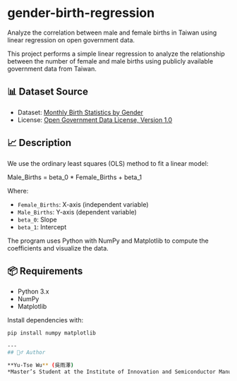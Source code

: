 # gender-birth-regression
Analyze the correlation between male and female births in Taiwan using linear regression on open government data.

This project performs a simple linear regression to analyze the relationship between the number of female and male births using publicly available government data from Taiwan.

## 📊 Dataset Source

- Dataset: [Monthly Birth Statistics by Gender](https://data.gov.tw/dataset/104296)
- License: [Open Government Data License, Version 1.0](https://data.gov.tw/license)

## 📈 Description

We use the ordinary least squares (OLS) method to fit a linear model:

Male_Births = beta_0 * Female_Births + beta_1


Where:
- `Female_Births`: X-axis (independent variable)
- `Male_Births`: Y-axis (dependent variable)
- `beta_0`: Slope
- `beta_1`: Intercept

The program uses Python with NumPy and Matplotlib to compute the coefficients and visualize the data.

## 📦 Requirements

- Python 3.x
- NumPy
- Matplotlib

Install dependencies with:

```bash
pip install numpy matplotlib

---
## 🙋‍♂️ Author

**Yu-Tse Wu** (吳雨澤)  
*Master’s Student at the Institute of Innovation and Semiconductor Manufacturing, National Sun Yat-sen University*
